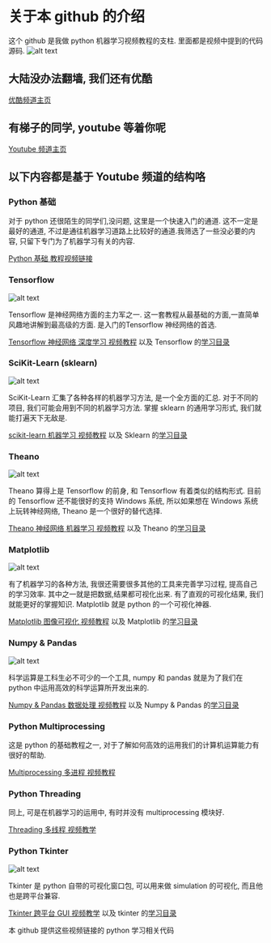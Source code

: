 # 关于本 github 的介绍
这个 github 是我做 python 机器学习视频教程的支柱. 里面都是视频中提到的代码源码.
![alt text](https://github.com/MorvanZhou/tutorials/blob/master/%E7%89%87%E5%A4%B4.png?raw=true)

## 大陆没办法翻墙, 我们还有优酷
[优酷频道主页](http://i.youku.com/pythontutorial)

## 有梯子的同学, youtube 等着你呢
[Youtube 频道主页](https://www.youtube.com/channel/UCdyjiB5H8Pu7aDTNVXTTpcg)

## 以下内容都是基于 Youtube 频道的结构咯
### Python 基础
对于 python 还很陌生的同学们,没问题, 这里是一个快速入门的通道. 这不一定是最好的通道, 不过是通往机器学习道路上比较好的通道.我筛选了一些没必要的内容, 只留下专门为了机器学习有关的内容.

[Python 基础 教程视频链接](https://www.youtube.com/playlist?list=PLXO45tsB95cIRP5gCi8AlYwQ1uFO2aQBw)


### Tensorflow
![alt text](https://github.com/MorvanZhou/tutorials/blob/master/tensorflowTUT/Tensorflow%20course%20cover%20page.jpg?raw=true)

Tensorflow 是神经网络方面的主力军之一. 这一套教程从最基础的方面,一直简单风趣地讲解到最高级的方面. 是入门的Tensorflow 神经网络的首选.

[Tensorflow 神经网络 深度学习 视频教程](https://www.youtube.com/playlist?list=PLXO45tsB95cKI5AIlf5TxxFPzb-0zeVZ8)
以及 Tensorflow 的[学习目录](https://github.com/MorvanZhou/tutorials/blob/master/tensorflowTUT/Readme.md)


### SciKit-Learn (sklearn)
![alt text](https://github.com/MorvanZhou/tutorials/blob/master/sklearnTUT/sklearn%20cover%20page.jpg?raw=true)

SciKit-Learn 汇集了各种各样的机器学习方法, 是一个全方面的汇总. 对于不同的项目, 我们可能会用到不同的机器学习方法. 掌握 sklearn 的通用学习形式, 我们就能打遍天下无敌是.

[scikit-learn 机器学习 视频教程](https://www.youtube.com/playlist?list=PLXO45tsB95cI7ZleLM5i3XXhhe9YmVrRO)
以及 Sklearn 的[学习目录](https://github.com/MorvanZhou/tutorials/blob/master/sklearnTUT/README.md)


### Theano
![alt text](https://github.com/MorvanZhou/tutorials/blob/master/theanoTUT/theano%20cover%20page.jpg?raw=true)

Theano 算得上是 Tensorflow 的前身, 和 Tensorflow 有着类似的结构形式. 目前的 Tensorflow 还不能很好的支持 Windows 系统, 所以如果想在 Windows 系统上玩转神经网络, Theano 是一个很好的替代选择.

[Theano 神经网络 机器学习 视频教程](https://www.youtube.com/playlist?list=PLXO45tsB95cKpDID642AjNkygrSR5X15T)
以及 Theano 的[学习目录](https://github.com/MorvanZhou/tutorials/blob/master/theanoTUT/README.md)


### Matplotlib
![alt text](https://github.com/MorvanZhou/tutorials/blob/master/matplotlibTUT/cover%20page.jpg?raw=true)

有了机器学习的各种方法, 我很还需要很多其他的工具来完善学习过程, 提高自己的学习效率. 其中之一就是把数据,结果都可视化出来. 有了直观的可视化结果, 我们就能更好的掌握知识. Matplotlib 就是 python 的一个可视化神器.

[Matplotlib 图像可视化 视频教程](https://www.youtube.com/playlist?list=PLXO45tsB95cKiBRXYqNNCw8AUo6tYen3l)
以及 Matplotlib 的[学习目录](https://github.com/MorvanZhou/tutorials/blob/master/matplotlibTUT/README.md)


### Numpy & Pandas
![alt text](https://github.com/MorvanZhou/tutorials/blob/master/numpy&pandas/cover%20page.jpg?raw=true)

科学运算是工科生必不可少的一个工具, numpy 和 pandas 就是为了我们在 python 中运用高效的科学运算所开发出来的.

[Numpy & Pandas 数据处理 视频教程](https://www.youtube.com/playlist?list=PLXO45tsB95cKKyC45gatc8wEc3Ue7BlI4)
以及 Numpy & Pandas 的[学习目录](https://github.com/MorvanZhou/tutorials/blob/master/numpy%26pandas/README.md)


### Python Multiprocessing
这是 python 的基础教程之一, 对于了解如何高效的运用我们的计算机运算能力有很好的帮助.

[Multiprocessing 多进程 视频教程](https://www.youtube.com/playlist?list=PLXO45tsB95cJgYDaJbwhg629-Il5cfkhe)


### Python Threading
同上, 可是在机器学习的运用中, 有时并没有 multiprocessing 模块好.

[Threading 多线程 视频教学](https://www.youtube.com/playlist?list=PLXO45tsB95cKaHtKLn-jat8SOGndS3MEt)


### Python Tkinter
![alt text](https://github.com/MorvanZhou/tutorials/blob/master/tkinterTUT/cover%20page.jpg?raw=true)

Tkinter 是 python 自带的可视化窗口包, 可以用来做 simulation 的可视化, 而且他也是跨平台兼容. 

[Tkinter 跨平台 GUI 视频教学](https://www.youtube.com/playlist?list=PLXO45tsB95cJU56K4EtkG0YNGBZCuDwAH)
以及 tkinter 的[学习目录](https://github.com/MorvanZhou/tutorials/blob/master/tkinterTUT/README.md)



本 github 提供这些视频链接的 python 学习相关代码

